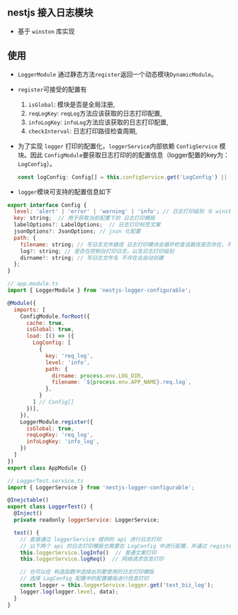 ## nestjs 接入日志模块

- 基于 `winston` 库实现

## 使用

- `LoggerModule` 通过静态方法`register`返回一个动态模块`DynamicModule`。

- `register`可接受的配置有

  1. `isGlobal`: 模块是否是全局注册,
  2. `reqLogKey`: `reqLog`方法应该获取的日志打印配置,
  3. `infoLogKey`: `infoLog`方法应该获取的日志打印配置,
  4. `checkInterval`: 日志打印路径检查周期,

- 为了实现 `logger` 打印的配置化，`loggerService`内部依赖 `ConfigService` 模块。因此 `ConfigModule`要获取日志打印的的配置信息（logger配置的key为：`LogConfig`）。
  ```javascript
  const logConfig: Config[] = this.configService.get('LogConfig') || [];
  ```

- `logger`模块可支持的配置信息如下
```javascript
export interface Config {
  level: 'alert' | 'error' | 'warning' | 'info'; // 日志打印级别 与 winston 一致
  key: string;  // 用于获取当前配置下的 日志打印模版
  labelOptions?: LabelOptions;  // 日志打印标签文案 
  jsonOptions?: JsonOptions; // json 化配置
  path: {
    filename: string; // 写日志文件路径 日志打印模块会循环检查该路径是否存在，不存在会尝试创建
    log?: string; // 是否在控制台打印日志，以及日志打印级别
    dirname?: string; // 写日志文件名 不存在会自动创建
  };
}
```

```javascript
// app.module.ts
import { LoggerModule } from 'nestjs-logger-configurable';

@Module({
  imports: [
    ConfigModule.forRoot({
      cache: true,
      isGlobal: true,
      load: [() => ({
        LogConfig: [
          {
            key: 'req_log',
            level: 'info',
            path: {
              dirname: process.env.LOG_DIR,
              filename: `${process.env.APP_NAME}.req.log`,
            },
          }
        ] // Config[]
      })],
    }),
    LoggerModule.register({
      isGlobal: true,
      reqLogKey: 'req_log',
      infoLogKey: 'info_log',
    })
  ]
})
export class AppModule {}
```
```javascript
// LoggerTest.service.ts
import { LoggerService } from 'nestjs-logger-configurable';

@Inejctable()
export class LoggerTest() {
  @Inject()
  private readonly loggerService: LoggerService;

  test() {
    // 直接通过 loggerService 提供的 api 进行日志打印
    // 以下两个 api 的日志打印模版也需要在 LogConfig 中进行配置，并通过 register 中的 两个参数指定配置 key
    this.loggerService.logInfo()  // 普通文案打印
    this.loggerService.logReq()  // 网络请求信息打印

    // 也可以在 构造函数中选择出将要使用的日志打印模版
    // 选择 LogConfig 配置中的配置模版进行信息打印
    const logger = this.loggerService.logger.get('test_biz_log');
    logger.log(logger.level, data);
  }
}
```